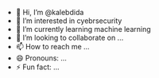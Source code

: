 - 👋 Hi, I’m @kalebdida
- 👀 I’m interested in cyebrsecurity
- 🌱 I’m currently learning machine learning
- 💞️ I’m looking to collaborate on ...
- 📫 How to reach me ...
- 😄 Pronouns: ...
- ⚡ Fun fact: ...

<!---
kalebdida/kalebdida is a ✨ special ✨ repository because its `README.md` (this file) appears on your GitHub profile.
You can click the Preview link to take a look at your changes.
--->
